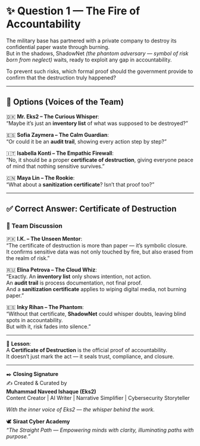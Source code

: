 # ✨ Question 1 — The Fire of Accountability  

The military base has partnered with a private company to destroy its confidential paper waste through burning.  
But in the shadows, ShadowNet *(the phantom adversary — symbol of risk born from neglect)* waits, ready to exploit any gap in accountability.  

To prevent such risks, which formal proof should the government provide to confirm that the destruction truly happened?

---

## 📝 Options (Voices of the Team)

🇩🇰 **Mr. Eks2 – The Curious Whisper**:  
“Maybe it’s just an **inventory list** of what was supposed to be destroyed?”  

🇪🇸 **Sofia Zaymera – The Calm Guardian**:  
“Or could it be an **audit trail**, showing every action step by step?”  

🇮🇹 **Isabella Konti – The Empathic Firewall**:  
“No, it should be a proper **certificate of destruction**, giving everyone peace of mind that nothing sensitive survives.”  

🇨🇳 **Maya Lin – The Rookie**:  
“What about a **sanitization certificate**? Isn’t that proof too?”  

---

## ✅ Correct Answer: Certificate of Destruction  

### 💬 Team Discussion  

🇵🇰 **I.K. – The Unseen Mentor**:  
“The certificate of destruction is more than paper — it’s symbolic closure.  
It confirms sensitive data was not only touched by fire, but also erased from the realm of risk.”  

🇷🇺 **Elina Petrova – The Cloud Whiz**:  
“Exactly. An **inventory list** only shows intention, not action.  
An **audit trail** is process documentation, not final proof.  
And a **sanitization certificate** applies to wiping digital media, not burning paper.”  

🇪🇸 **Inky Rihan – The Phantom**:  
“Without that certificate, **ShadowNet** could whisper doubts, leaving blind spots in accountability.  
But with it, risk fades into silence.”  

---

🌟 **Lesson**:  
A **Certificate of Destruction** is the official proof of accountability.  
It doesn’t just mark the act — it seals trust, compliance, and closure.  

---

✒️ **Closing Signature**  
✍️ Created & Curated by  
**Muhammad Naveed Ishaque (Eks2)**  
Content Creator | AI Writer | Narrative Simplifier | Cybersecurity Storyteller  

_With the inner voice of Eks2 — the whisper behind the work._  

🕊️ **Siraat Cyber Academy**  
*“The Straight Path — Empowering minds with clarity, illuminating paths with purpose.”*  
